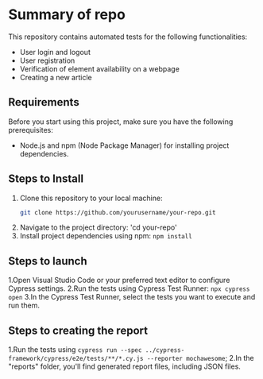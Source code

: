 # Summary of repo

This repository contains automated tests for the following functionalities:

- User login and logout
- User registration
- Verification of element availability on a webpage
- Creating a new article

## Requirements

Before you start using this project, make sure you have the following prerequisites:

- Node.js and npm (Node Package Manager) for installing project dependencies.

## Steps to Install

1. Clone this repository to your local machine:
   ```bash
   git clone https://github.com/yourusername/your-repo.git
2. Navigate to the project directory: 'cd your-repo'
3. Install project dependencies using npm: `npm install`

## Steps to launch
1.Open Visual Studio Code or your preferred text editor to configure Cypress settings.
2.Run the tests using Cypress Test Runner: `npx cypress open`
3.In the Cypress Test Runner, select the tests you want to execute and run them.

## Steps to creating the report
1.Run the tests using `cypress run --spec ../cypress-framework/cypress/e2e/tests/**/*.cy.js --reporter mochawesome`;
2.In the "reports" folder, you'll find generated report files, including JSON files.

